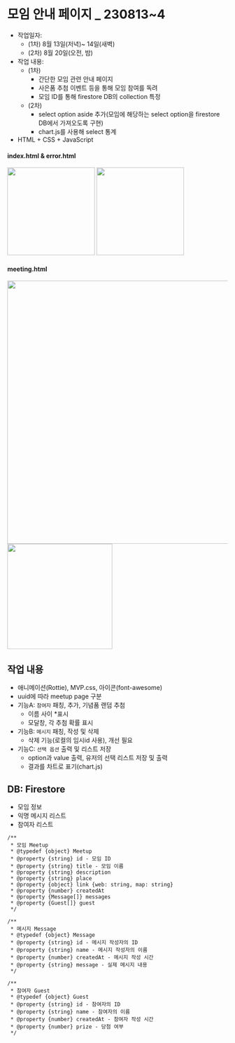 # 모임 안내 페이지 \_ 230813~4

- 작업일자:
  - (1차) 8월 13일(저녁)~ 14일(새벽)
  - (2차) 8월 20일(오전, 밤)
- 작업 내용:
  - (1차) 
    - 간단한 모임 관련 안내 페이지
    - 사은품 추첨 이벤트 등을 통해 모임 참여를 독려
    - 모임 ID를 통해 firestore DB의 collection 특정
  - (2차)
    - select option aside 추가(모임에 해당하는 select option을 firestore DB에서 가져오도록 구현)
    - chart.js를 사용해 select 통계 
- HTML + CSS + JavaScript

#### index.html & error.html
<img width="200px" src="https://github.com/dusunax/exercises/assets/94776135/fb62216b-72d4-478d-8107-059f7598e46d" />
<img width="200px" src="https://github.com/dusunax/exercises/assets/94776135/0a11c61a-154a-4131-aeb0-5b13dc9c0838" />

#### meeting.html
<img width="600px" src="https://github.com/dusunax/exercises/assets/94776135/8ac857a6-8bf6-442a-9c9f-a4136abb8d40" />
<br />
<img width="240px" src="https://github.com/dusunax/exercises/assets/94776135/f0b9a4c9-f0f2-45a9-b546-5500b10baa9e" />

## 작업 내용

- 애니메이션(Rottie), MVP.css, 아이콘(font-awesome)
- uuid에 따라 meetup page 구분
- 기능A: `참여자` 패칭, 추가, 기념품 랜덤 추첨
  - 이름 사이 \*표시
  - 모달창, 각 추첨 확률 표시
- 기능B: `메시지` 패칭, 작성 및 삭제
  - 삭제 기능(로컬의 임시id 사용), 개선 필요
- 기능C: `선택 옵션` 출력 및 리스트 저장
  - option과 value 출력, 유저의 선택 리스트 저장 및 출력
  - 결과를 차트로 표기(chart.js)



## DB: Firestore

- 모임 정보
- 익명 메시지 리스트
- 참여자 리스트

```tsx
/**
 * 모임 Meetup
 * @typedef {object} Meetup
 * @property {string} id - 모임 ID
 * @property {string} title - 모임 이름
 * @property {string} description
 * @property {string} place
 * @property {object} link {web: string, map: string}
 * @property {number} createdAt
 * @property {Message[]} messages
 * @property {Guest[]} guest
 */

/**
 * 메시지 Message
 * @typedef {object} Message
 * @property {string} id - 메시지 작성자의 ID
 * @property {string} name - 메시지 작성자의 이름
 * @property {number} createdAt - 메시지 작성 시간
 * @property {string} message - 실제 메시지 내용
 */

/**
 * 참여자 Guest
 * @typedef {object} Guest
 * @property {string} id - 참여자의 ID
 * @property {string} name - 참여자의 이름
 * @property {number} createdAt - 참여자 작성 시간
 * @property {number} prize - 당첨 여부
 */
```

